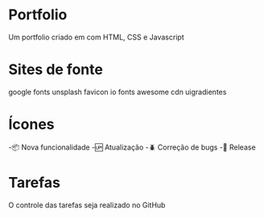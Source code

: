 # Portfolio
Um portfolio criado em com HTML, CSS e Javascript

# Sites de fonte
google fonts
unsplash
favicon io
fonts awesome cdn
uigradientes

# Ícones
-:package: Nova funcionalidade
-:up: Atualização
-:beetle: Correção de bugs
-:checkered_flag: Release

# Tarefas
O controle das tarefas seja realizado no GitHub
